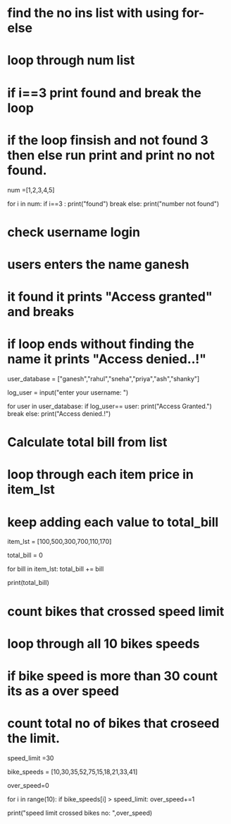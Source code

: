 

# find the no ins list with using for-else
# loop through num list
# if i==3 print found and break the loop
# if the loop finsish and not found 3 then else run print and print no not found.

num =[1,2,3,4,5]

for i in num:
    if i==3 :
        print("found")
        break
else:
    print("number not found")


# check username login
# users enters the name ganesh
# it found it prints "Access granted" and breaks
# if loop ends without finding the name it prints "Access denied..!"

user_database = ["ganesh","rahul","sneha","priya","ash","shanky"]

log_user = input("enter your username: ")

for user in user_database:
    if log_user== user:
        print("Access Granted.")
        break
else:
    print("Access denied.!")


# Calculate total bill from list
# loop through each item price in item_lst
# keep adding each value to total_bill

item_lst = [100,500,300,700,110,170]

total_bill = 0

for bill in item_lst:
    total_bill += bill

print(total_bill)


# count bikes that crossed speed limit
# loop through all 10 bikes speeds
# if bike speed is more than 30 count its as a over speed
# count total no of bikes that croseed the limit.
speed_limit =30 

bike_speeds = [10,30,35,52,75,15,18,21,33,41]

over_speed=0

for i in range(10):
    if bike_speeds[i] > speed_limit:
        over_speed+=1

print("speed limit crossed bikes no: ",over_speed)       